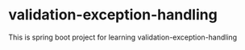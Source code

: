 # validation-exception-handling
This is spring boot project for learning validation-exception-handling
